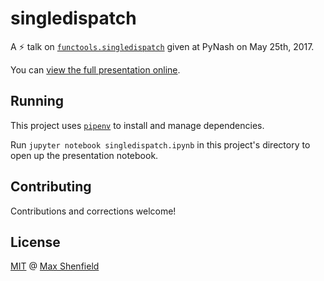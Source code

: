 # singledispatch
A :zap: talk on [`functools.singledispatch`](https://docs.python.org/3/library/functools.html#functools.singledispatch) given at PyNash on May 25th, 2017.

You can [view the full presentation online](singledispatch.ipynb).

## Running
This project uses [`pipenv`](http://docs.pipenv.org/en/latest/) to install and manage dependencies.

Run `jupyter notebook singledispatch.ipynb` in this project's directory to open up the presentation notebook.

## Contributing
Contributions and corrections welcome!

## License
[MIT](LICENSE.md) @ [Max Shenfield](https://github.com/mshenfield)
